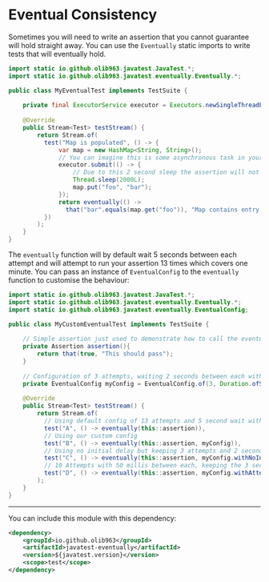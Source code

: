 # Eventual Consistency

Sometimes you will need to write an assertion that you cannot guarantee will hold straight away. You can use the `Eventually`
static imports to write tests that will eventually hold.

```java
import static io.github.olib963.javatest.JavaTest.*;
import static io.github.olib963.javatest.eventually.Eventually.*;

public class MyEventualTest implements TestSuite {
    
    private final ExecutorService executor = Executors.newSingleThreadExecutor();
    
    @Override
    public Stream<Test> testStream() {
        return Stream.of(
          test("Map is populated", () -> {
              var map = new HashMap<String, String>();
              // You can imagine this is some asynchronous task in your code base.
              executor.submit(() -> {
                  // Due to this 2 second sleep the assertion will not hold straight away.
                  Thread.sleep(2000L);
                  map.put("foo", "bar");
              });
              return eventually(() -> 
                that("bar".equals(map.get("foo")), "Map contains entry foo:bar"));
          })
        );
    }
}
```

The `eventually` function will by default wait 5 seconds between each attempt and will attempt to run your assertion 13 times
which covers one minute. You can pass an instance of `EventualConfig` to the `eventually` function to customise the behaviour:

```java
import static io.github.olib963.javatest.JavaTest.*;
import static io.github.olib963.javatest.eventually.Eventually.*;
import static io.github.olib963.javatest.eventually.EventualConfig;

public class MyCustomEventualTest implements TestSuite {
    
    // Simple assertion just used to demonstrate how to call the eventually function
    private Assertion assertion(){
        return that(true, "This should pass"); 
    }
    
    // Configuration of 3 attempts, waiting 2 seconds between each with an initial delay of 3 seconds.
    private EventualConfig myConfig = EventualConfig.of(3, Duration.ofSeconds(2), Duration.ofSeconds(3));
    
    @Override
    public Stream<Test> testStream() {
        return Stream.of(
          // Using default config of 13 attempts and 5 second wait with no initial delay
          test("A", () -> eventually(this::assertion)),
          // Using our custom config      
          test("B", () -> eventually(this::assertion, myConfig)),
          // Using no initial delay but keeping 3 attempts and 2 second wait      
          test("C", () -> eventually(this::assertion, myConfig.withNoInitialDelay())),
          // 10 Attempts with 50 millis between each, keeping the 3 second initial delay
          test("D", () -> eventually(this::assertion, myConfig.withAttempts(10).withWaitInterval(Duration.ofMillis(50))))
        );
    }
}
```

_______

You can include this module with this dependency: 

```xml
<dependency>
    <groupId>io.github.olib963</groupId>
    <artifactId>javatest-eventually</artifactId>
    <version>${javatest.version}</version>
    <scope>test</scope>
</dependency>
```
